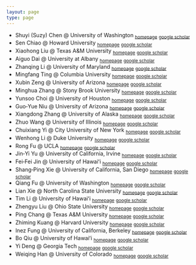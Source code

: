 ```yaml
---
layout: page
type: page
---
```


- Shuyi (Suzy) Chen @ University of Washington <sub>[homepage](https://atmos.uw.edu/faculty-and-research/core-faculty/shuyi-chen)</sub> <sub>[google scholar](https://scholar.google.com/citations?user=LW9-XEYAAAAJ&hl=en)</sub>
- Sen Chiao @ Howard University <sub>[homepage](https://profiles.howard.edu/sen-chiao)</sub> <sub>[google scholar](https://scholar.google.com/citations?user=LiDrBWwAAAAJ&hl=en)</sub>
- Xiaohong Liu @ Texas A&M University <sub>[homepage](https://artsci.tamu.edu/atmos-science/contact/profiles/xiaohong-liu.html)</sub> <sub>[google scholar](https://scholar.google.com/citations?user=OrDCS68AAAAJ&hl=en)</sub>
- Aiguo Dai @ University at Albany <sub>[homepage](https://www.albany.edu/daes/faculty/aiguo-dai)</sub> <sub>[google scholar](https://scholar.google.com/citations?user=qYIJJ1AAAAAJ&hl=en)</sub>
- Zhanqing Li @ University of Maryland <sub>[homepage](https://www2.atmos.umd.edu/~zli)</sub> <sub>[google scholar](https://scholar.google.com/citations?user=td1Yf-4AAAAJ&hl=en)</sub>
- Mingfang Ting @ Columbia University <sub>[homepage](https://lamont.columbia.edu/directory/mingfang-ting)</sub> <sub>[google scholar](https://scholar.google.com/citations?user=VPhpWq0AAAAJ&hl=en)</sub>
- Xubin Zeng @ University of Arizona <sub>[homepage](https://xzeng.faculty.arizona.edu)</sub> <sub>[google scholar](https://scholar.google.com/citations?user=1NZy-WwAAAAJ&hl=en)</sub>
- Minghua Zhang @ Stony Brook University <sub>[homepage](https://www.stonybrook.edu/commcms/somas/people/_profiles/minghua-zhang.php)</sub> <sub>[google scholar](https://scholar.google.com/citations?user=OPMH57gAAAAJ&hl=en)</sub>
- Yunsoo Choi @ University of Houston <sub>[homepage](https://uh.edu/nsm/earth-atmospheric/people/faculty/yunsoo-choi)</sub> <sub>[google scholar](https://scholar.google.com/citations?user=XW_hrAUAAAAJ&hl=en)</sub>
- Guo‑Yue Niu @ University of Arizona <sub>[homepage](https://has.arizona.edu/person/guo-yue-niu)</sub> <sub>[google scholar](https://scholar.google.com/citations?user=Vxr_xRwAAAAJ&hl=en)</sub>
- Xiangdong Zhang @ University of Alaska <sub>[homepage](https://www.uaf.edu/atmos/faculty/zhang_xiangdong.php)</sub> <sub>[google scholar](https://scholar.google.com/citations?user=0LolwH8AAAAJ)</sub>
- Zhuo Wang @ University of Illinois <sub>[homepage](https://www.atmos.illinois.edu/~zhuowang)</sub> <sub>[google scholar](https://scholar.google.com/citations?user=Wn9LYk4AAAAJ&hl=en)</sub>
- Chuixiang Yi @ City University of New York <sub>[homepage](https://www.qc.cuny.edu/academics/sees/faculty-research-chuixiang-yi)</sub> <sub>[google scholar](https://scholar.google.com/citations?user=p4L3K7MAAAAJ&hl=en)</sub>
- Wenhong Li @ Duke University <sub>[homepage](https://cee.duke.edu/people/wenhong-li)</sub> <sub>[google scholar](https://scholar.google.com/citations?user=u6ZcTa0AAAAJ&hl=en)</sub>
- Rong Fu @ UCLA <sub>[homepage](https://faculty.seas.ucla.edu/rongfu)</sub> <sub>[google scholar](https://scholar.google.com/citations?user=Y6LUqvcAAAAJ&hl=en)</sub>
- Jin‑Yi Yu @ University of California, Irvine <sub>[homepage](https://sites.uci.edu/yujy)</sub> <sub>[google scholar](https://scholar.google.com/citations?user=pGaZEIoAAAAJ&hl=en)</sub>
- Fei‑Fei Jin @ University of Hawaiʻi <sub>[homepage](https://www2.hawaii.edu/~jff)</sub> <sub>[google scholar](https://scholar.google.com/citations?user=9-XAXT4AAAAJ&hl=en)</sub>
- Shang‑Ping Xie @ University of California, San Diego <sub>[homepage](https://sxie.scrippsprofiles.ucsd.edu)</sub> <sub>[google scholar](https://scholar.google.com/citations?user=bIIJRvgAAAAJ&hl=en)</sub>
- Qiang Fu @ University of Washington <sub>[homepage](https://atmos.uw.edu/faculty-and-research/core-faculty/qiang-fu)</sub> <sub>[google scholar](https://scholar.google.com/citations?user=k5cBZYYAAAAJ&hl=en)</sub>
- Lian Xie @ North Carolina State University <sub>[homepage](https://meas.sciences.ncsu.edu/people/lian_xie)</sub> <sub>[google scholar](https://scholar.google.com/citations?user=Lb6w1rMAAAAJ&hl=en)</sub>
- Tim Li @ University of Hawaiʻi <sub>[homepage](https://www2.hawaii.edu/~timli)</sub> <sub>[google scholar](https://scholar.google.com/citations?user=xCelrlQAAAAJ&hl=en)</sub>
- Zhengyu Liu @ Ohio State University <sub>[homepage](https://geography.osu.edu/people/liu.7022)</sub> <sub>[google scholar](https://scholar.google.com/citations?user=KO0zIEAAAAAJ&hl=en)</sub>
- Ping Chang @ Texas A&M University <sub>[homepage](https://ocean.tamu.edu/people/profiles/faculty/changping.html)</sub> <sub>[google scholar](https://scholar.google.com/citations?user=K_NJhGEAAAAJ&hl=en)</sub>
- Zhiming Kuang @ Harvard University <sub>[homepage](https://eps.harvard.edu/people/zhiming-kuang)</sub> <sub>[google scholar](https://scholar.google.com/citations?user=AwQJgHMAAAAJ&hl=en)</sub>
- Inez Fung @ University of California, Berkeley <sub>[homepage](https://eps.berkeley.edu/people/inez-fung)</sub> <sub>[google scholar](https://scholar.google.com/citations?user=q7GDBRgAAAAJ&hl=en)</sub>
- Bo Qiu @ University of Hawaiʻi <sub>[homepage](https://www.soest.hawaii.edu/oceanography/faculty/bo)</sub> <sub>[google scholar](https://scholar.google.com/citations?user=afRHd5UAAAAJ&hl=en)</sub>
- Yi Deng @ Georgia Tech <sub>[homepage](https://eas.gatech.edu/people/dr-yi-deng)</sub> <sub>[google scholar](https://scholar.google.com/citations?user=BHNGv0UAAAAJ&hl=en)</sub>
- Weiqing Han @ University of Colorado <sub>[homepage](https://instaar.colorado.edu/people/weiqing-han)</sub> <sub>[google scholar](https://scholar.google.com/citations?user=J1MfRFsAAAAJ&hl=en)</sub>
